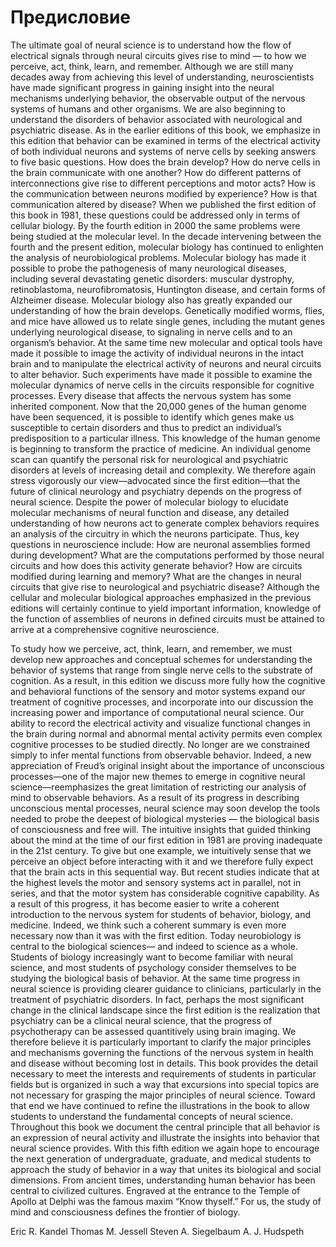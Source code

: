 # Предисловие

The ultimate goal of neural science is to understand how the flow of electrical signals through neural circuits gives rise to mind — to how we perceive, act, think, learn, and remember. Although we are still many decades away from achieving this level of understanding, neuroscientists have made significant progress in gaining insight into the neural mechanisms underlying behavior, the observable output of the nervous systems of humans and other organisms. We are also beginning to understand the disorders of behavior associated with neurological and psychiatric disease. As in the earlier editions of this book, we emphasize in this edition that behavior can be examined in terms of the electrical activity of both individual neurons and systems of nerve cells by seeking answers to five basic questions. How does the brain develop? How do nerve cells in the brain communicate with one another? How do different patterns of interconnections give rise to different perceptions and motor acts? How is the communication between neurons modified by experience? How is that communication altered by disease? When we published the first edition of this book in 1981, these questions could be addressed only in terms of cellular biology. By the fourth edition in 2000 the same problems were being studied at the molecular level. In the decade intervening between the fourth and the present edition, molecular biology has continued to enlighten the analysis of neurobiological problems. Molecular biology has made it possible to probe the pathogenesis of many neurological diseases, including several devastating genetic disorders: muscular dystrophy, retinoblastoma, neurofibromatosis, Huntington disease, and certain forms of Alzheimer disease. Molecular biology also has greatly expanded our understanding of how the brain develops. Genetically modified worms, flies, and mice have allowed us to relate single genes, including the mutant genes underlying neurological disease, to signaling in nerve cells and to an organism’s behavior. At the same time new molecular and optical tools have made it possible to image the activity of individual neurons in the intact brain and to manipulate the electrical activity of neurons and neural circuits to alter behavior. Such experiments have made it possible to examine the molecular dynamics of nerve cells in the circuits responsible for cognitive processes. Every disease that affects the nervous system has some inherited component. Now that the 20,000 genes of the human genome have been sequenced, it is possible to identify which genes make us susceptible to certain disorders and thus to predict an individual’s predisposition to a particular illness. This knowledge of the human genome is beginning to transform the practice of medicine. An individual genome scan can quantify the personal risk for neurological and psychiatric disorders at levels of increasing detail and complexity. We therefore again stress vigorously our view—advocated since the first edition—that the future of clinical neurology and psychiatry depends on the progress of neural science. Despite the power of molecular biology to elucidate molecular mechanisms of neural function and disease, any detailed understanding of how neurons act to generate complex behaviors requires an analysis of the circuitry in which the neurons participate. Thus, key questions in neuroscience include: How are neuronal assemblies formed during development? What are the computations performed by those neural circuits and how does this activity generate behavior? How are circuits modified during learning and memory? What are the changes in neural circuits that give rise to neurological and psychiatric disease? Although the cellular and molecular biological approaches emphasized in the previous editions will certainly continue to yield important information, knowledge of the function of assemblies of neurons in defined circuits must be attained to arrive at a comprehensive cognitive neuroscience.

To study how we perceive, act, think, learn, and remember, we must develop new approaches and conceptual schemes for understanding the behavior of systems that range from single nerve cells to the substrate of cognition. As a result, in this edition we discuss more fully how the cognitive and behavioral functions of the sensory and motor systems expand our treatment of cognitive processes, and incorporate into our discussion the increasing power and importance of computational neural science. Our ability to record the electrical activity and visualize functional changes in the brain during normal and abnormal mental activity permits even complex cognitive processes to be studied directly. No longer are we constrained simply to infer mental functions from observable behavior. Indeed, a new appreciation of Freud’s original insight about the importance of unconscious processes—one of the major new themes to emerge in cognitive neural science—reemphasizes the great limitation of restricting our analysis of mind to observable behaviors. As a result of its progress in describing unconscious mental processes, neural science may soon develop the tools needed to probe the deepest of biological mysteries — the biological basis of consciousness and free will. The intuitive insights that guided thinking about the mind at the time of our first edition in 1981 are proving inadequate in the 21st century. To give but one example, we intuitively sense that we perceive an object before interacting with it and we therefore fully expect that the brain acts in this sequential way. But recent studies indicate that at the highest levels the motor and sensory systems act in parallel, not in series, and that the motor system has considerable cognitive capability. As a result of this progress, it has become easier to write a coherent introduction to the nervous system for students of behavior, biology, and medicine. Indeed, we think such a coherent summary is even more necessary now than it was with the first edition. Today neurobiology is central to the biological sciences— and indeed to science as a whole. Students of biology increasingly want to become familiar with neural science, and most students of psychology consider themselves to be studying the biological basis of behavior. At the same time progress in neural science is providing clearer guidance to clinicians, particularly in the treatment of psychiatric disorders. In fact, perhaps the most significant change in the clinical landscape since the first edition is the realization that psychiatry can be a clinical neural science, that the progress of psychotherapy can be assessed quantitively using brain imaging. We therefore believe it is particularly important to clarify the major principles and mechanisms governing the functions of the nervous system in health and disease without becoming lost in details. This book provides the detail necessary to meet the interests and requirements of students in particular fields but is organized in such a way that excursions into special topics are not necessary for grasping the major principles of neural science. Toward that end we have continued to refine the illustrations in the book to allow students to understand the fundamental concepts of neural science. Throughout this book we document the central principle that all behavior is an expression of neural activity and illustrate the insights into behavior that neural science provides. With this fifth edition we again hope to encourage the next generation of undergraduate, graduate, and medical students to approach the study of behavior in a way that unites its biological and social dimensions. From ancient times, understanding human behavior has been central to civilized cultures. Engraved at the entrance to the Temple of Apollo at Delphi was the famous maxim “Know thyself.” For us, the study of mind and consciousness defines the frontier of biology.

Eric R. Kandel
Thomas M. Jessell
Steven A. Siegelbaum
A. J. Hudspeth
